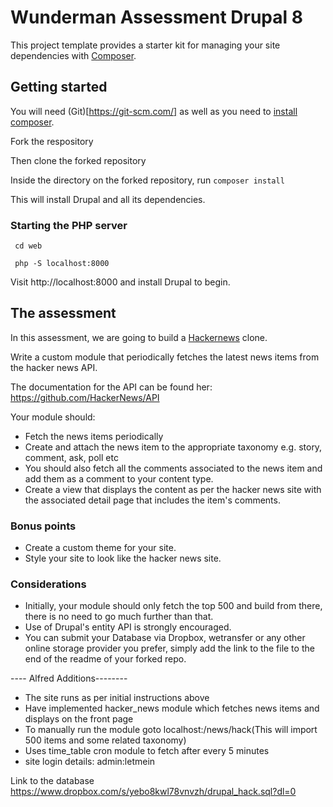 # Wunderman Assessment Drupal 8


This project template provides a starter kit for managing your site
dependencies with [Composer](https://getcomposer.org/).

## Getting started

You will need (Git)[https://git-scm.com/] as well as you need to [install composer](https://getcomposer.org/doc/00-intro.md#installation-linux-unix-osx).

Fork the respository

Then clone the forked repository

Inside the directory on the forked repository, run `composer install`

This will install Drupal and all its dependencies.

### Starting the PHP server

```
 cd web

 php -S localhost:8000
```

Visit http://localhost:8000 and install Drupal to begin.

## The assessment

In this assessment, we are going to build a [Hackernews](https://news.ycombinator.com) clone.

Write a custom module that periodically fetches the latest news items from the hacker news API.

The documentation for the API can be found her: https://github.com/HackerNews/API

Your module should:

* Fetch the news items periodically
* Create and attach the news item to the appropriate taxonomy e.g. story, comment, ask, poll etc
* You should also fetch all the comments associated to the news item and add them as a comment to your content type.
* Create a view that displays the content as per the hacker news site with the associated detail page that includes the item's comments.


### Bonus points

* Create a custom theme for your site.
* Style your site to look like the hacker news site.

### Considerations

* Initially, your module should only fetch the top 500 and build from there, there is no need to go much further than that.
* Use of Drupal's entity API is strongly encouraged.
* You can submit your Database via Dropbox, wetransfer or any other online storage provider you prefer, simply add the link to the file to the end of the readme of your forked repo.


---- Alfred Additions--------
- The site runs as per initial instructions above
- Have implemented hacker_news module which fetches news items and displays on the front page
- To manually run the module goto localhost:<port-number>/news/hack(This will import 500 items and some related taxonomy)
- Uses time_table cron module to fetch after every 5 minutes
- site login details: admin:letmein

Link to the database 
https://www.dropbox.com/s/yebo8kwl78vnvzh/drupal_hack.sql?dl=0



